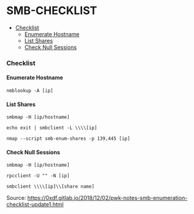 # SMB-CHECKLIST

- [Checklist](#checklist)
  - [Enumerate Hostname](#enumerate-hostname)
  - [List Shares](#list-shares)
  - [Check Null Sessions](#check-null-sessions)

### Checklist

#### Enumerate Hostname

`nmblookup -A [ip]`

#### List Shares

`smbmap -H [ip/hostname]`

`echo exit | smbclient -L \\\\[ip]`

`nmap --script smb-enum-shares -p 139,445 [ip]`

#### Check Null Sessions 

```
smbmap -H [ip/hostname]
    
rpcclient -U "" -N [ip]
    
smbclient \\\\[ip]\\[share name]
```




Source: https://0xdf.gitlab.io/2018/12/02/pwk-notes-smb-enumeration-checklist-update1.html

